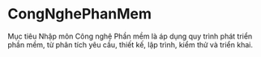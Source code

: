 # CongNghePhanMem
 Mục tiêu Nhập môn Công nghệ Phần mềm là áp dụng quy trình phát triển phần mềm, từ phân tích yêu cầu, thiết kế, lập trình, kiểm thử và triển khai.
